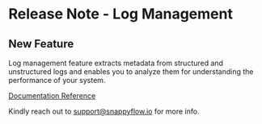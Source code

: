 # Release Note - Log Management

## New Feature

Log management feature extracts metadata from structured and unstructured logs and enables you to analyze them for understanding the performance of your system.

[Documentation Reference](/docs/selfhosted-lite/Log_management/log_overview) 

Kindly reach out to [support@snappyflow.io](mailto:support@snappyflow.io) for more info.